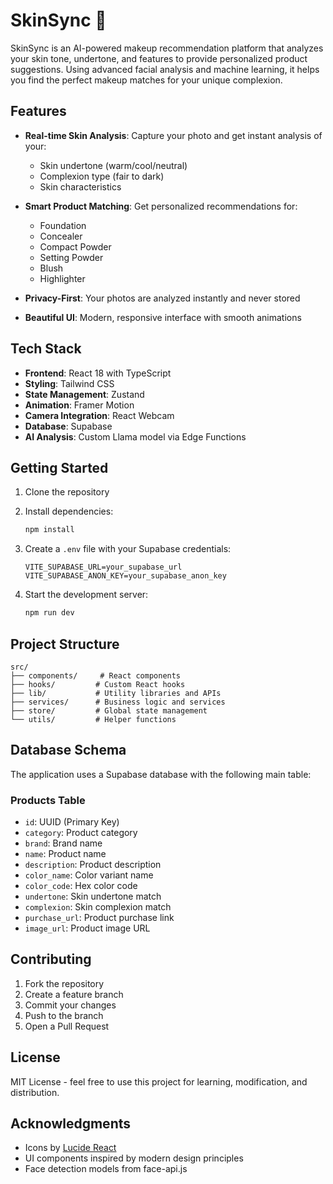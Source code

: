 # SkinSync 🎨

SkinSync is an AI-powered makeup recommendation platform that analyzes your skin tone, undertone, and features to provide personalized product suggestions. Using advanced facial analysis and machine learning, it helps you find the perfect makeup matches for your unique complexion.

## Features

- **Real-time Skin Analysis**: Capture your photo and get instant analysis of your:
  - Skin undertone (warm/cool/neutral)
  - Complexion type (fair to dark)
  - Skin characteristics

- **Smart Product Matching**: Get personalized recommendations for:
  - Foundation
  - Concealer
  - Compact Powder
  - Setting Powder
  - Blush
  - Highlighter

- **Privacy-First**: Your photos are analyzed instantly and never stored

- **Beautiful UI**: Modern, responsive interface with smooth animations

## Tech Stack

- **Frontend**: React 18 with TypeScript
- **Styling**: Tailwind CSS
- **State Management**: Zustand
- **Animation**: Framer Motion
- **Camera Integration**: React Webcam
- **Database**: Supabase
- **AI Analysis**: Custom Llama model via Edge Functions

## Getting Started

1. Clone the repository
2. Install dependencies:
   ```bash
   npm install
   ```

3. Create a `.env` file with your Supabase credentials:
   ```
   VITE_SUPABASE_URL=your_supabase_url
   VITE_SUPABASE_ANON_KEY=your_supabase_anon_key
   ```

4. Start the development server:
   ```bash
   npm run dev
   ```

## Project Structure

```
src/
├── components/     # React components
├── hooks/         # Custom React hooks
├── lib/           # Utility libraries and APIs
├── services/      # Business logic and services
├── store/         # Global state management
└── utils/         # Helper functions
```

## Database Schema

The application uses a Supabase database with the following main table:

### Products Table
- `id`: UUID (Primary Key)
- `category`: Product category
- `brand`: Brand name
- `name`: Product name
- `description`: Product description
- `color_name`: Color variant name
- `color_code`: Hex color code
- `undertone`: Skin undertone match
- `complexion`: Skin complexion match
- `purchase_url`: Product purchase link
- `image_url`: Product image URL

## Contributing

1. Fork the repository
2. Create a feature branch
3. Commit your changes
4. Push to the branch
5. Open a Pull Request

## License

MIT License - feel free to use this project for learning, modification, and distribution.

## Acknowledgments

- Icons by [Lucide React](https://lucide.dev)
- UI components inspired by modern design principles
- Face detection models from face-api.js